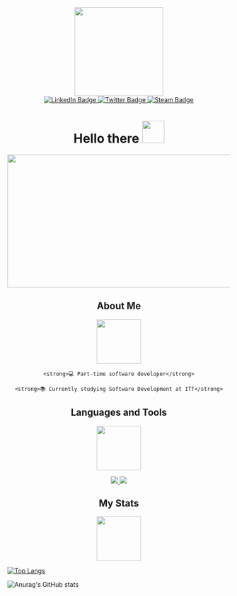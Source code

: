<div id="header" align="center">
    <img
        src="https://media.giphy.com/media/3kPDmoWdBpQPNhCnUG/giphy.gif"
        width="200"
    />
</div>

<div id="badges" align="center">
    <a
        href="https://www.linkedin.com/in/miguel-terrazas-3091a4263"
        target="_blank"
    >
        <img
            src="https://img.shields.io/badge/LinkedIn-blue?logo=linkedin&logoColor=white&style=for-the-badge"
            alt="LinkedIn Badge"
        />
    </a>
    <a href="#" target="_blank">
        <img
            src="https://img.shields.io/badge/Twitter-white?logo=twitter&logoColor=blue&style=for-the-badge"
            alt="Twitter Badge"
        />
    </a>
    <a href="#" target="_blank">
        <img
            src="https://img.shields.io/badge/Steam-black?logo=steam&logoColor=white&style=for-the-badge"
            alt="Steam Badge"
        />
    </a>
    <br />
    <img
        src="https://komarev.com/ghpvc/?username=mike-tyred&style=flat-square&color=blue"
        alt=""
    />
</div>

<h1 align="center">
    Hello there
    <img
        src="https://media.giphy.com/media/mst80usDtSUmCZZumD/giphy.gif"
        width="50px"
    />
</h1>

<div align="center">
    <img
        src="https://media.giphy.com/media/VPpkvgTIJ817dfQOXI/giphy.gif"
        width="600"
        height="300"
    />
</div>

<div align="center">
    <h2>About Me</h2>
    <img
        src="https://media.giphy.com/media/Vf3ZKdillTMOOaOho0/giphy.gif"
        width="100px"
    />

    <strong>💻 Part-time software developer</strong>

    <strong>📚 Currently studying Software Development at ITT</strong>
</div>

<div align="center">
    <h2>Languages and Tools</h2>
    <img
        src="https://media.giphy.com/media/17b875GGvV9m9sLmNc/giphy.gif"
        width="100px"
    />
    <p align="center">
        <a href="https://skillicons.dev">
            <img
                src="https://skillicons.dev/icons?i=git,bootstrap,cs,css,discord,django,dotnet,figma,firebase,html,js,laravel,md,mongodb,mysql"
            />
        </a>
        <a href="https://skillicons.dev">
            <img
                src="https://skillicons.dev/icons?i=ps,php,postgres,powershell,py,react,tailwind,vscode"
            />
        </a>
    </p>
</div>

<div align="center">
    <h2>My Stats</h1>
    <img
        src="https://media.giphy.com/media/RVWSqOsgDAq0W3051o/giphy.gif"
        width="100px"
    />
</div>

[![Top
Langs](https://github-readme-stats.vercel.app/api/top-langs/?username=mike-tyred&layout=compact&theme=tokyonight&hide_border=true&card_width=10)](https://github.com/anuraghazra/github-readme-stats)

![Anurag's GitHub
stats](https://github-readme-stats.vercel.app/api?username=mike-tyred&show_icons=true&theme=tokyonight&hide_border=true)
